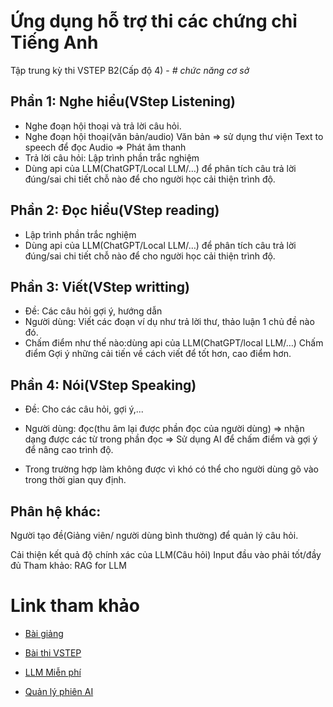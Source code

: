 
# Ứng dụng hỗ trợ thi các chứng chỉ Tiếng Anh

Tập trung kỳ thi VSTEP B2(Cấp độ 4) - *# chức năng cơ sở*

## Phần 1: Nghe hiểu(VStep Listening)

- Nghe đoạn hội thoại và trả lời câu hỏi.
- Nghe đoạn hội thoại(văn bản/audio)
	Văn bản => sử dụng thư viện Text to speech để đọc
	Audio => Phát âm thanh
- Trả lời câu hỏi:
	Lập trình phần trắc nghiệm
- Dùng api của LLM(ChatGPT/Local LLM/…) để phân tích câu trả lời đúng/sai chi tiết chỗ nào để cho người học cải thiện trình độ.


## Phần 2: Đọc hiểu(VStep reading)

- Lập trình phần trắc nghiệm
- Dùng api của LLM(ChatGPT/Local LLM/…) để phân tích câu trả lời đúng/sai chi tiết chỗ nào để cho người học cải thiện trình độ.

## Phần 3: Viết(VStep writting)

- Đề: Các câu hỏi gợi ý, hướng dẫn
- Người dùng: Viết các đoạn ví dụ như trả lời thư, thảo luận 1 chủ đề nào đó.
- Chấm điểm như thế nào:dùng api của LLM(ChatGPT/local LLM/…)
    Chấm điểm
    Gợi ý những cải tiến về cách viết để tốt hơn, cao điểm hơn.

## Phần 4: Nói(VStep Speaking)

- Đề: Cho các câu hỏi, gợi ý,...

- Người dùng: đọc(thu âm lại được phần đọc của người dùng)
    => nhận dạng được các từ trong phần đọc
    => Sử dụng AI để chấm điểm và gợi ý để nâng cao trình độ.

- Trong trường hợp làm không được vì khó có thể cho người dùng gõ vào trong thời gian quy định.

## Phân hệ khác:

Người tạo đề(Giảng viên/ người dùng bình thường) để quản lý câu hỏi.

Cải thiện kết quả độ chính xác của LLM(Câu hỏi)
Input đầu vào phải tốt/đầy đủ
Tham khảo: RAG for LLM

# Link tham khảo

- [Bài giảng](https://class.e-learning.vn/mod/hvp/view.php?id=3987) 

- [Bài thi VSTEP](https://www.youtube.com/watch?v=ZNKRT6i9t34)

- [LLM Miễn phí](https://ollama.com/)

- [Quản lý phiên AI](https://controlflow.ai/welcome)
